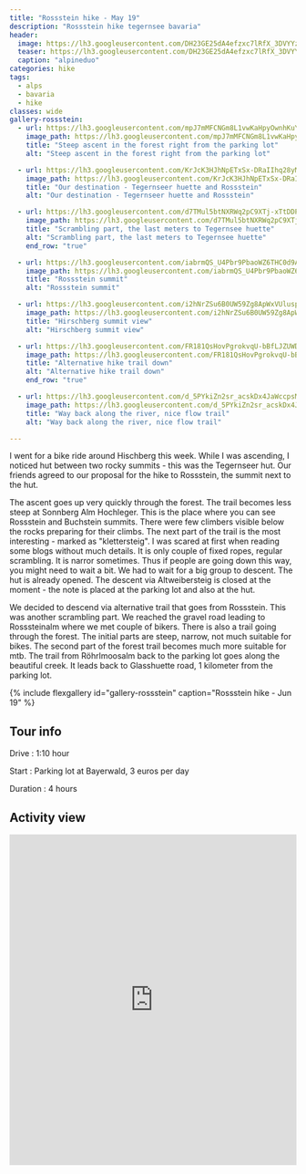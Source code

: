 ```yaml
---
title: "Rossstein hike - May 19"
description: "Rossstein hike tegernsee bavaria"
header:
  image: https://lh3.googleusercontent.com/DH23GE25dA4efzxc7lRfX_3DVYYzsH5i3RddNlqu3krxeu8t1ZNTdlT7d2-LnDabLGP8Sc6mRo6JSjva-OD_Vv-kJNqcaJXTq08LFHTfQQM8fOcJ9AiEJVhRpYdJcQvJjHvFzs02bxH7Q73Uu94xYguu8JgK9ut_dDFp8iGRO4nPXHCXeteWPN0m0fGXxGESDBJuELLKP9npr0HIFUcqEoDuRQBx6Pzcb-JN1Petib61mQaTxhNOVe-1aUbuhMDMPFwnD4cvtpDeXB6lm1s6JFG5d-Wc9WWrXxiBjxbyFig-H6vR5f_ny7kycAjbVNF_Btn-S5j7GdN6LVyb0nrSCf8e3F2-wHqj6GqjLYjiPpROTjJ15Ip8x2zy16j2fTROSulXbNl-pGRm68NFqaGD9Xz9lZ-q1JR2tKNYEfLmL67Fqwgi0T2-CPxfOq7_QYHm5HUmHMIU2hzGMBqVWe6M4rvfJ6A_xpwRQZsa0m5hiDxL-0k7C2Z5mxOgKS_P5Xf1LshP-0iDUBrELAW-F-At9vEcXijKB5S_IEPe4HSb1nWxBktQiWFBxQ8i2Bp4GEsG5Ae4mWT7Fshe_gCDVQXFJcDY3dvpr9yCv64W6RxMjNvCgKi2W64t5_gym8Yx_nc-lbIGERiAPn5uTx07hJfrG9pIVhhN6ehwyiQYDczT333BmJJg_bH_DKhq5rNniEk9BoegeIZJKogX6N1ZbUy2jJIVgw=w2054-h1542-no
  teaser: https://lh3.googleusercontent.com/DH23GE25dA4efzxc7lRfX_3DVYYzsH5i3RddNlqu3krxeu8t1ZNTdlT7d2-LnDabLGP8Sc6mRo6JSjva-OD_Vv-kJNqcaJXTq08LFHTfQQM8fOcJ9AiEJVhRpYdJcQvJjHvFzs02bxH7Q73Uu94xYguu8JgK9ut_dDFp8iGRO4nPXHCXeteWPN0m0fGXxGESDBJuELLKP9npr0HIFUcqEoDuRQBx6Pzcb-JN1Petib61mQaTxhNOVe-1aUbuhMDMPFwnD4cvtpDeXB6lm1s6JFG5d-Wc9WWrXxiBjxbyFig-H6vR5f_ny7kycAjbVNF_Btn-S5j7GdN6LVyb0nrSCf8e3F2-wHqj6GqjLYjiPpROTjJ15Ip8x2zy16j2fTROSulXbNl-pGRm68NFqaGD9Xz9lZ-q1JR2tKNYEfLmL67Fqwgi0T2-CPxfOq7_QYHm5HUmHMIU2hzGMBqVWe6M4rvfJ6A_xpwRQZsa0m5hiDxL-0k7C2Z5mxOgKS_P5Xf1LshP-0iDUBrELAW-F-At9vEcXijKB5S_IEPe4HSb1nWxBktQiWFBxQ8i2Bp4GEsG5Ae4mWT7Fshe_gCDVQXFJcDY3dvpr9yCv64W6RxMjNvCgKi2W64t5_gym8Yx_nc-lbIGERiAPn5uTx07hJfrG9pIVhhN6ehwyiQYDczT333BmJJg_bH_DKhq5rNniEk9BoegeIZJKogX6N1ZbUy2jJIVgw=w800-h300-no
  caption: "alpineduo"
categories: hike
tags:
  - alps
  - bavaria
  - hike
classes: wide
gallery-rossstein:
  - url: https://lh3.googleusercontent.com/mpJ7mMFCNGm8L1vwKaHpyOwnhKuYR-QT7XxIHFznruvUy4xfo-KPhuAgL96bYzo-5tGbzRsPg4xxZWJrLvEry40vK9DxZRKREwIJj0w8hfhWijgcX-xm6H-ESTGPKDdmpj_b28qH28hr5teEJOISMGja2cx9s-86lfhNt3rXicdyMTgYBkHRJYM-dHveAtP9qtMLG-DmdnsLLOZabnMm2aPkqeDYDxz--jGCKJkuwq53up8n4EUwwijgx2bQtBY_cyl8ZjY_c-EqlYbtecXSw3m_vU_VZk66lJ_eXNCJlUYemrrnD_A4N7g6a2qtMem_873yQcSX5FYXgqxlgJLGB0-NdlnkXo6zbdBshaSHHYItCDhKgZN3BF7I7yEWzJXgfaet2sV_lRyPNfsz6ktsA_BRauds58pBxRFuvos6Uo0axq4BiwNj_azh_acNj6Kl8OKCkASMpoH7BYixmzYdJ0KJPvKuzPDePHHszyJx08hq46ZtY96zGwXbxCOzjxKqespu2skQ2j6XXURGDfxX-MjhRGuVpYBoCRqdjFeZ8hmdQ2wxyI1GeWyWq9fnoJj4N4i1kKERjYnwFY7KOj0VXGy6K7K0J8e2fQ7gYLDGfSm8_m9cYSLuYjdocthM7i-8-3uvJroQE01c8m3bSQmMIjVlXNRqejyK=w1156-h1540-no
    image_path: https://lh3.googleusercontent.com/mpJ7mMFCNGm8L1vwKaHpyOwnhKuYR-QT7XxIHFznruvUy4xfo-KPhuAgL96bYzo-5tGbzRsPg4xxZWJrLvEry40vK9DxZRKREwIJj0w8hfhWijgcX-xm6H-ESTGPKDdmpj_b28qH28hr5teEJOISMGja2cx9s-86lfhNt3rXicdyMTgYBkHRJYM-dHveAtP9qtMLG-DmdnsLLOZabnMm2aPkqeDYDxz--jGCKJkuwq53up8n4EUwwijgx2bQtBY_cyl8ZjY_c-EqlYbtecXSw3m_vU_VZk66lJ_eXNCJlUYemrrnD_A4N7g6a2qtMem_873yQcSX5FYXgqxlgJLGB0-NdlnkXo6zbdBshaSHHYItCDhKgZN3BF7I7yEWzJXgfaet2sV_lRyPNfsz6ktsA_BRauds58pBxRFuvos6Uo0axq4BiwNj_azh_acNj6Kl8OKCkASMpoH7BYixmzYdJ0KJPvKuzPDePHHszyJx08hq46ZtY96zGwXbxCOzjxKqespu2skQ2j6XXURGDfxX-MjhRGuVpYBoCRqdjFeZ8hmdQ2wxyI1GeWyWq9fnoJj4N4i1kKERjYnwFY7KOj0VXGy6K7K0J8e2fQ7gYLDGfSm8_m9cYSLuYjdocthM7i-8-3uvJroQE01c8m3bSQmMIjVlXNRqejyK=w300-h400-no
    title: "Steep ascent in the forest right from the parking lot"
    alt: "Steep ascent in the forest right from the parking lot"

  - url: https://lh3.googleusercontent.com/KrJcK3HJhNpETxSx-DRaIIhq28yMiqWCyVDyVbH3nL67NqkZDHdGg-RJemecIWXvoqSfn_h7BolzJOUldA3lXqh34XmDBKlqs_84j_hxpc32SMDy9k_vUmVj_EzC3TedrmT15ruRgzt4F7AEc0c3b9NkTtNlCv-OyqLxDq6RiPlJoeTNXhPPi8UNwlOc1tjg2smkv3BgtqvNb-OI9cSs8YfaGe5jqHCgSMZS9lLs3SmW25hFLO9SK97aTkRX3aS9V_81Jd5VjkgEkP8DxGXieft0-ay44YvjYzAnOLbBAIEpq_NOZcn_gjXLFUpBmCjGrsUjl4DUJRQAdHcSZN0v3ozWnCu43xSVKOG32vdtcDGBMNKnXlFUI3Qw7MYsfG8Ao4DAWYeyjTaMdwzfNCqhEy1WL8GhshF7IOPNg36Q3pTtw0FGAGE7chtigMNHPso_xv9pyQHOoqYBYhaM7w_yWiqfO_QHwg44Fi3uaJkJAws3INPHieTSdWZbg-AhmMO00UD1tWz03ryWdjxxz8azl2eVoDLwdF_eW8Yx0K7acOOMPSmS7SCjeLkKOsMSByEV-4NtG4uSdlYuliuKnbUvXLTPxgc8M2fsxTm4MhpKGuF_ij3hANl1wMZJsPlcEEYfJgKxj_owOCZzmthuP-t_Coo15-e3IHKhjYCcUrNVPL8kUWsh0DNumD8WjEloPnPsYl8zi4Orx8XgdcUXvIRrrXlDcA=w2054-h1542-no
    image_path: https://lh3.googleusercontent.com/KrJcK3HJhNpETxSx-DRaIIhq28yMiqWCyVDyVbH3nL67NqkZDHdGg-RJemecIWXvoqSfn_h7BolzJOUldA3lXqh34XmDBKlqs_84j_hxpc32SMDy9k_vUmVj_EzC3TedrmT15ruRgzt4F7AEc0c3b9NkTtNlCv-OyqLxDq6RiPlJoeTNXhPPi8UNwlOc1tjg2smkv3BgtqvNb-OI9cSs8YfaGe5jqHCgSMZS9lLs3SmW25hFLO9SK97aTkRX3aS9V_81Jd5VjkgEkP8DxGXieft0-ay44YvjYzAnOLbBAIEpq_NOZcn_gjXLFUpBmCjGrsUjl4DUJRQAdHcSZN0v3ozWnCu43xSVKOG32vdtcDGBMNKnXlFUI3Qw7MYsfG8Ao4DAWYeyjTaMdwzfNCqhEy1WL8GhshF7IOPNg36Q3pTtw0FGAGE7chtigMNHPso_xv9pyQHOoqYBYhaM7w_yWiqfO_QHwg44Fi3uaJkJAws3INPHieTSdWZbg-AhmMO00UD1tWz03ryWdjxxz8azl2eVoDLwdF_eW8Yx0K7acOOMPSmS7SCjeLkKOsMSByEV-4NtG4uSdlYuliuKnbUvXLTPxgc8M2fsxTm4MhpKGuF_ij3hANl1wMZJsPlcEEYfJgKxj_owOCZzmthuP-t_Coo15-e3IHKhjYCcUrNVPL8kUWsh0DNumD8WjEloPnPsYl8zi4Orx8XgdcUXvIRrrXlDcA=w400-h300-no
    title: "Our destination - Tegernseer huette and Rossstein"
    alt: "Our destination - Tegernseer huette and Rossstein"

  - url: https://lh3.googleusercontent.com/d7TMul5btNXRWq2pC9XTj-xTtDDPnbF0z3V7lH7CsNZ_ak4L-jxjG3n2yVv1b2sel0h0dj70o7xVjG2ElobrBnaNKkfKiH-FU-rzAA6I4kfKoxt0rVEeRfQgAieiSZ9WuHlkNFUkX1bxMLX5x4J_dx1Q4G0dA3fOjBNDGu_oWkucFOywkK5Noo5mWOuGa_mVavmEO-tVp7eVX5a15VC-dG21SqZN0_8gq1nzP7_OCGs5b1OJIL1YL4vcGvnz98K-PoRqcYocFKXndhvf4gsRpLTn-XD06quwWlIZR3Db2AD5TRU7KdUAtWIFJBN8QlzfrD4CHHISbEi9kw_cXd_suzjv95YwXV3WMSJMXUsewfX29suivnFhzCU6HfgZhH-LI6amsUc2_ljNQCyTVoXWT6Qq3-czgNkwVatFK4e47L2kI4GwEUabZrmeqUQ3dZYO6pCjh14NT5AoKkzhXCuoejnaKZdPiykgEA0VhVfkmKKpjmKRGtjBDcrR9DOkxwmDFwwlEAi8y45aoW42bZ9LSFd7pqnwnXCzlv_t-o0WhsL1r_uaknxNUhNYS9AuONkT8r6a0aZQzDeLwBZe4vDNYq03Nq8d-bMgbMR_UTRgXsLQemgkTJuBJZOzDTPkkkYrKkufLSlHENlw0vmHEfSV9TWDR0aw7WuYSQek8k1LMq1PUJtnGmqOH1YIyoyrDt0gnSNPYD-5FmcIWgMkhHq4ZdYjxA=w1156-h1540-no
    image_path: https://lh3.googleusercontent.com/d7TMul5btNXRWq2pC9XTj-xTtDDPnbF0z3V7lH7CsNZ_ak4L-jxjG3n2yVv1b2sel0h0dj70o7xVjG2ElobrBnaNKkfKiH-FU-rzAA6I4kfKoxt0rVEeRfQgAieiSZ9WuHlkNFUkX1bxMLX5x4J_dx1Q4G0dA3fOjBNDGu_oWkucFOywkK5Noo5mWOuGa_mVavmEO-tVp7eVX5a15VC-dG21SqZN0_8gq1nzP7_OCGs5b1OJIL1YL4vcGvnz98K-PoRqcYocFKXndhvf4gsRpLTn-XD06quwWlIZR3Db2AD5TRU7KdUAtWIFJBN8QlzfrD4CHHISbEi9kw_cXd_suzjv95YwXV3WMSJMXUsewfX29suivnFhzCU6HfgZhH-LI6amsUc2_ljNQCyTVoXWT6Qq3-czgNkwVatFK4e47L2kI4GwEUabZrmeqUQ3dZYO6pCjh14NT5AoKkzhXCuoejnaKZdPiykgEA0VhVfkmKKpjmKRGtjBDcrR9DOkxwmDFwwlEAi8y45aoW42bZ9LSFd7pqnwnXCzlv_t-o0WhsL1r_uaknxNUhNYS9AuONkT8r6a0aZQzDeLwBZe4vDNYq03Nq8d-bMgbMR_UTRgXsLQemgkTJuBJZOzDTPkkkYrKkufLSlHENlw0vmHEfSV9TWDR0aw7WuYSQek8k1LMq1PUJtnGmqOH1YIyoyrDt0gnSNPYD-5FmcIWgMkhHq4ZdYjxA=w300-h400-no
    title: "Scrambling part, the last meters to Tegernsee huette"
    alt: "Scrambling part, the last meters to Tegernsee huette"
    end_row: "true"

  - url: https://lh3.googleusercontent.com/iabrmQS_U4Pbr9PbaoWZ6THC0d9AagjqIhiq6H44GWUAYqzITHiTldjQGKWZxXwH8Av-z1yzKyheDKQL-yoM5ZEKrjwcFnQAHmmEzCiZvsBtcRvaMBMN2DqAS0dmiIFPGADy2u7O3TctTbW1HtvD6NqClcM8xNYTVW8VA7bQdNksm7VJfC6E1eTpfT4vRTX_bb8_rr7pX5VBPpcq2vTVy0WUYTL2CBPgcIHqqkDOurS3yY1V7cHXpHp0AGZ6MxFwOhyNkLksvIg-G6opVsF4QEEYfzQ9Vs18JriiKcJmSqZyjwekgrXTJHufHFmLaNuzN4BeLAB3dr_6MjKXSv-76UuVK8G1uY7P-8u3o8Gyw8_TLkNefjFmh3ObHHYbk4qPHx2G_9J8mPxpgPh7L3WneBdNcPEhjOxUtUHC-RqQm-ID_c8dnsyOnSQDa2FQ6DqBoqiWZqVmBWBJr0img2QkxnIqPN4s6oQ_nQMxUJ-LZsJ9VA-aiEGEazb2y9PbAa9zg_x9B897PlDbwUXbKUgUzxkUsdo-sEks-V-qhCFTMv7Woc8k3SxMBe4GmnB1eXb8wt0q0PkFlsjjRkHJhyuBjQxze8RVB5uA_1Ng7yx6wP_lMYc7SWR2ux9d-qX99LLTiZh5HHTOstRAYtryi3MxHawcApU6r7ykBxHw81oLkrIFP0iJJonZrHksuWY-oDq5aYxuO3Q8a3F3BLsJK3j-8n2vtQ=w2054-h1542-no
    image_path: https://lh3.googleusercontent.com/iabrmQS_U4Pbr9PbaoWZ6THC0d9AagjqIhiq6H44GWUAYqzITHiTldjQGKWZxXwH8Av-z1yzKyheDKQL-yoM5ZEKrjwcFnQAHmmEzCiZvsBtcRvaMBMN2DqAS0dmiIFPGADy2u7O3TctTbW1HtvD6NqClcM8xNYTVW8VA7bQdNksm7VJfC6E1eTpfT4vRTX_bb8_rr7pX5VBPpcq2vTVy0WUYTL2CBPgcIHqqkDOurS3yY1V7cHXpHp0AGZ6MxFwOhyNkLksvIg-G6opVsF4QEEYfzQ9Vs18JriiKcJmSqZyjwekgrXTJHufHFmLaNuzN4BeLAB3dr_6MjKXSv-76UuVK8G1uY7P-8u3o8Gyw8_TLkNefjFmh3ObHHYbk4qPHx2G_9J8mPxpgPh7L3WneBdNcPEhjOxUtUHC-RqQm-ID_c8dnsyOnSQDa2FQ6DqBoqiWZqVmBWBJr0img2QkxnIqPN4s6oQ_nQMxUJ-LZsJ9VA-aiEGEazb2y9PbAa9zg_x9B897PlDbwUXbKUgUzxkUsdo-sEks-V-qhCFTMv7Woc8k3SxMBe4GmnB1eXb8wt0q0PkFlsjjRkHJhyuBjQxze8RVB5uA_1Ng7yx6wP_lMYc7SWR2ux9d-qX99LLTiZh5HHTOstRAYtryi3MxHawcApU6r7ykBxHw81oLkrIFP0iJJonZrHksuWY-oDq5aYxuO3Q8a3F3BLsJK3j-8n2vtQ=w400-h300-no
    title: "Rossstein summit"
    alt: "Rossstein summit"

  - url: https://lh3.googleusercontent.com/i2hNrZSu6B0UW59Zg8ApWxVUluspVoinC6IHdhz1H2-fE8rkUuziB6i_Gsx_6EzkNkxWQqtWS-NUT5m0u35JOTUvfnDpkqpljW09gjx_AoYWj4x_6w-LkhbrMS8n4wx7-xS-PoJiTU1ffgSyYxWY-dkXsuAvzOUNIrNXqUQAnhD9bRz0ZGXzDrBPFWTIhIDRMI3-ZaBAPD3yXQSuRQ8SSZ7oNTr5qpmAE1waa2hJvnfrR3bnIvSGCV7Clmj3W8BJD9_-VuJ_5bH_k2LmrYsXPtIn1T5px3l6QQ1yE_5lWeBsaqzGi2_A0iY6HBowQlZ7B2SUwg1WPEx5WfS7gXIUhwexlFTKC15ahUDVfjhBbBod7gOVQCFEhlZauer-AwT2VKjFLoSP1gia40Mw3t1BlRZ4RRpzsY8Xj5LJCByzXh8byVQbccSl4CPTjN3jBNuTSik4y5XsEJhdK250HPlTvjo_V-niOdUqX6Z-zf24agAuCCKzexm4zwo2gOmF_H3CoPHziQNSuVnraYXgclXpy7cIMTO_9hW_BiBi7ysavzX1ENg9eqgUu9wDZ7Sqeo1WIqLFzQ7R6876pjNSTUY_awVzxhI7TM2UaCsxJKsHgPrikDP_s4661TO85D6o2rKnE9KG2H2MM9iS71TuNVqW3yyFd9ZCWpEZODuCBc56MREC6TV2a9VkybT5W9ZETACf42xXMCCltkMg8aQ6wJjw-EWF2g=w2054-h1542-no
    image_path: https://lh3.googleusercontent.com/i2hNrZSu6B0UW59Zg8ApWxVUluspVoinC6IHdhz1H2-fE8rkUuziB6i_Gsx_6EzkNkxWQqtWS-NUT5m0u35JOTUvfnDpkqpljW09gjx_AoYWj4x_6w-LkhbrMS8n4wx7-xS-PoJiTU1ffgSyYxWY-dkXsuAvzOUNIrNXqUQAnhD9bRz0ZGXzDrBPFWTIhIDRMI3-ZaBAPD3yXQSuRQ8SSZ7oNTr5qpmAE1waa2hJvnfrR3bnIvSGCV7Clmj3W8BJD9_-VuJ_5bH_k2LmrYsXPtIn1T5px3l6QQ1yE_5lWeBsaqzGi2_A0iY6HBowQlZ7B2SUwg1WPEx5WfS7gXIUhwexlFTKC15ahUDVfjhBbBod7gOVQCFEhlZauer-AwT2VKjFLoSP1gia40Mw3t1BlRZ4RRpzsY8Xj5LJCByzXh8byVQbccSl4CPTjN3jBNuTSik4y5XsEJhdK250HPlTvjo_V-niOdUqX6Z-zf24agAuCCKzexm4zwo2gOmF_H3CoPHziQNSuVnraYXgclXpy7cIMTO_9hW_BiBi7ysavzX1ENg9eqgUu9wDZ7Sqeo1WIqLFzQ7R6876pjNSTUY_awVzxhI7TM2UaCsxJKsHgPrikDP_s4661TO85D6o2rKnE9KG2H2MM9iS71TuNVqW3yyFd9ZCWpEZODuCBc56MREC6TV2a9VkybT5W9ZETACf42xXMCCltkMg8aQ6wJjw-EWF2g=w400-h300-no
    title: "Hirschberg summit view"
    alt: "Hirschberg summit view"

  - url: https://lh3.googleusercontent.com/FR181QsHovPgrokvqU-bBfLJZUWD1w-5EkH7HFinkQucjTMSqwg4JfJOvswVeb8I7XoukBBwkiek93ogNpDvsA6XSxRDTt9IyCjyQyusyHw6-rnEMVXVTlVkaUpSG8bmb4k78gKaBEzttaiBfvnHvGMhaZsllQmFuFkimAUtfbuXuTqhrjyK7jCgnbX8h8qMDiNumRIS_nDZWOFAsnw7eMnFnbwO3omZqL-B8j4mzwFrLHg_J8wcecZkJSdMCtXaY2bKjYwfH4YheU33UPfEEla8gVapAiERBmp3yxO1XISTiLahHv7afrddNmVNRcL7xFAjJh6xJevM9H8Jpbo1Gz7sbgn6ZszgZu_OuYs_B0Mify1z72mNHxgwvfvrU_LfBTWNUCRjV5gHB642zfwUeYBMOlSnaYfcIb1FYahZXfxgsT4kdPCYwqo64h2YV1y9JzmeQCpGJhDduam6CafMdlMdsQR7D9C6YoQD-e5-PiqIgTzl5a_XCAaC2u3SEY1cobb9mYSgbNxHp-MivCeLfIjFkl6SV4LNopdfPSybGzNSACTe_it0qkEhBPMNuPtRozYWSS0AWDHXwgL_jg1odR7qYQ5P-yhYAQBQl82NaHMV2rC3KhWdcTtcCBviBwMpeZF6lIySboQZfhQvzbKbWUwgsiB9CAUOZk8AtyZW08IpFF3Q3MryO264ROcdppbDDDZxq9jl2lBykift5OPAkYT5yA=w1156-h1540-no
    image_path: https://lh3.googleusercontent.com/FR181QsHovPgrokvqU-bBfLJZUWD1w-5EkH7HFinkQucjTMSqwg4JfJOvswVeb8I7XoukBBwkiek93ogNpDvsA6XSxRDTt9IyCjyQyusyHw6-rnEMVXVTlVkaUpSG8bmb4k78gKaBEzttaiBfvnHvGMhaZsllQmFuFkimAUtfbuXuTqhrjyK7jCgnbX8h8qMDiNumRIS_nDZWOFAsnw7eMnFnbwO3omZqL-B8j4mzwFrLHg_J8wcecZkJSdMCtXaY2bKjYwfH4YheU33UPfEEla8gVapAiERBmp3yxO1XISTiLahHv7afrddNmVNRcL7xFAjJh6xJevM9H8Jpbo1Gz7sbgn6ZszgZu_OuYs_B0Mify1z72mNHxgwvfvrU_LfBTWNUCRjV5gHB642zfwUeYBMOlSnaYfcIb1FYahZXfxgsT4kdPCYwqo64h2YV1y9JzmeQCpGJhDduam6CafMdlMdsQR7D9C6YoQD-e5-PiqIgTzl5a_XCAaC2u3SEY1cobb9mYSgbNxHp-MivCeLfIjFkl6SV4LNopdfPSybGzNSACTe_it0qkEhBPMNuPtRozYWSS0AWDHXwgL_jg1odR7qYQ5P-yhYAQBQl82NaHMV2rC3KhWdcTtcCBviBwMpeZF6lIySboQZfhQvzbKbWUwgsiB9CAUOZk8AtyZW08IpFF3Q3MryO264ROcdppbDDDZxq9jl2lBykift5OPAkYT5yA=w300-h400-no
    title: "Alternative hike trail down"
    alt: "Alternative hike trail down"
    end_row: "true"

  - url: https://lh3.googleusercontent.com/d_5PYkiZn2sr_acskDx4JaWccpsMQyQEwqZnWWIRhyEGBSzkmBeOxgLCfTQA46MH-TqfiuiHM9ZVM8ubBlo7p-LVjiJsXdY2FcwtQb6tBHyK5Kyw8E9IpJ_HvOuRrKGOli_wDpGIZ-usvfsc7wdJQRmjao3bo_D-g137J4x2OdUEq7-9cFZclGbdHCeumw7cKHdHzixyVBWdjEgvViUrQY0UehdmwKESlK5_7v2THSfNficWMeQxyskFlsn_Xe8KK-I-GmbvHL33lJK3GSzsHcF7iiMX3RQjQPBIYwcQCnalyCDgsBscZQ_h368sKEXOkPEsNZvurvRrFa0o2GYuxcjX9cryT8c5mTy-BHdw5vTzSyCbnlv2LWLcVSvsVEo4Vco22DNG9TcU5eoc_dNk0Vwgirsypi3r3bI9YeN_Ylo_0v5OHurN36l1ExdtCLHAw0HHibH2VS5Ic7ZflnRVRhoEzj-Vyx73wwqwv6lLQz2ePJmpLmgwq0-3xpBVcPh0CRFtU1NVfQ3WhO4fYlyw1cXJDwYyyeNnPrzL0F5kd54dDJXna1UFc5pN5AAJnIAYkIH0JbbU0p7B1MBtvvHTvTGlb9caVWA6EjdAjGoNWZPA8tVXCvJMyvy4ptOL4yH6uGmad4xCBfiHlQIxeZbyFm4bmZcAecxMZshD9E1LSXQdW9lngoP3BMBTrksJVX9wr5K6pyYVwXA5z4YR8NsciTQ0kA=w1156-h1540-no
    image_path: https://lh3.googleusercontent.com/d_5PYkiZn2sr_acskDx4JaWccpsMQyQEwqZnWWIRhyEGBSzkmBeOxgLCfTQA46MH-TqfiuiHM9ZVM8ubBlo7p-LVjiJsXdY2FcwtQb6tBHyK5Kyw8E9IpJ_HvOuRrKGOli_wDpGIZ-usvfsc7wdJQRmjao3bo_D-g137J4x2OdUEq7-9cFZclGbdHCeumw7cKHdHzixyVBWdjEgvViUrQY0UehdmwKESlK5_7v2THSfNficWMeQxyskFlsn_Xe8KK-I-GmbvHL33lJK3GSzsHcF7iiMX3RQjQPBIYwcQCnalyCDgsBscZQ_h368sKEXOkPEsNZvurvRrFa0o2GYuxcjX9cryT8c5mTy-BHdw5vTzSyCbnlv2LWLcVSvsVEo4Vco22DNG9TcU5eoc_dNk0Vwgirsypi3r3bI9YeN_Ylo_0v5OHurN36l1ExdtCLHAw0HHibH2VS5Ic7ZflnRVRhoEzj-Vyx73wwqwv6lLQz2ePJmpLmgwq0-3xpBVcPh0CRFtU1NVfQ3WhO4fYlyw1cXJDwYyyeNnPrzL0F5kd54dDJXna1UFc5pN5AAJnIAYkIH0JbbU0p7B1MBtvvHTvTGlb9caVWA6EjdAjGoNWZPA8tVXCvJMyvy4ptOL4yH6uGmad4xCBfiHlQIxeZbyFm4bmZcAecxMZshD9E1LSXQdW9lngoP3BMBTrksJVX9wr5K6pyYVwXA5z4YR8NsciTQ0kA=w300-h400-no
    title: "Way back along the river, nice flow trail"
    alt: "Way back along the river, nice flow trail"

---
```


I went for a bike ride around Hischberg this week. While I was ascending,  I noticed hut between two rocky summits - this was the Tegernseer hut. Our friends agreed to our proposal for the hike to Rossstein, the summit next to the hut.

The ascent goes up very quickly through the forest. The trail becomes less steep at Sonnberg Alm Hochleger. This is the place where you can see Rossstein and Buchstein summits. There were few climbers visible below the rocks preparing for their climbs. The next part of the trail is the most interesting - marked as "klettersteig". I was scared at first when reading some blogs without much details. It is only couple of fixed ropes, regular scrambling. It is narror sometimes. Thus if people are going down this way, you might need to wait a bit. We had to wait for a big group to descent. The hut is already opened. The descent via Altweibersteig is closed at the moment - the note is placed at the parking lot and also at the hut.

We decided to descend via alternative trail that goes from Rossstein. This was another scrambling part. We reached the gravel road leading to Rosssteinalm where we met couple of bikers. There is also a trail going through the forest. The initial parts are steep, narrow, not much suitable for bikes. The second part of the forest trail becomes much more suitable for mtb. The trail from Röhrlmoosalm back to the parking lot goes along the beautiful creek. It leads back to Glasshuette road, 1 kilometer from the parking lot.

{% include flexgallery id="gallery-rossstein" caption="Rossstein hike  - Jun 19" %}

## Tour info

Drive
: 1:10 hour

Start
: Parking lot at Bayerwald, 3 euros per day

Duration
: 4 hours

## Activity view

<iframe src="https://www.komoot.com/tour/71487802/embed?profile=1" width="100%" height="580" frameborder="0" scrolling="no"></iframe>
